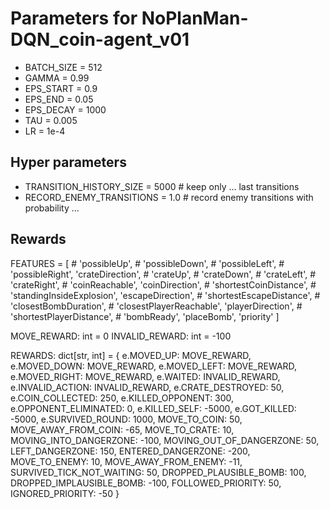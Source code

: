 # Parameters for NoPlanMan-DQN_coin-agent_v01

- BATCH_SIZE = 512
- GAMMA = 0.99
- EPS_START = 0.9
- EPS_END = 0.05
- EPS_DECAY = 1000
- TAU = 0.005
- LR = 1e-4


## Hyper parameters
- TRANSITION_HISTORY_SIZE = 5000  # keep only ... last transitions
- RECORD_ENEMY_TRANSITIONS = 1.0  # record enemy transitions with probability ...


## Rewards

FEATURES = [
    # 'possibleUp',
    # 'possibleDown',
    # 'possibleLeft',
    # 'possibleRight',
    'crateDirection',
    # 'crateUp',
    # 'crateDown',
    # 'crateLeft',
    # 'crateRight',
    # 'coinReachable',
    'coinDirection',
    # 'shortestCoinDistance',
    # 'standingInsideExplosion',
    'escapeDirection',
    # 'shortestEscapeDistance',
    # 'closestBombDuration',
    # 'closestPlayerReachable',
    'playerDirection',
    # 'shortestPlayerDistance',
    # 'bombReady',
    'placeBomb',
    'priority'
]


MOVE_REWARD: int = 0
INVALID_REWARD: int = -100

REWARDS: dict[str, int] = {
    e.MOVED_UP: MOVE_REWARD,
    e.MOVED_DOWN: MOVE_REWARD,
    e.MOVED_LEFT: MOVE_REWARD,
    e.MOVED_RIGHT: MOVE_REWARD,
    e.WAITED: INVALID_REWARD,
    e.INVALID_ACTION: INVALID_REWARD,
    e.CRATE_DESTROYED: 50,
    e.COIN_COLLECTED: 250,
    e.KILLED_OPPONENT: 300,
    e.OPPONENT_ELIMINATED: 0,
    e.KILLED_SELF: -5000,
    e.GOT_KILLED: -5000,
    e.SURVIVED_ROUND: 1000,
    MOVE_TO_COIN: 50,
    MOVE_AWAY_FROM_COIN: -65,
    MOVE_TO_CRATE: 10,
    MOVING_INTO_DANGERZONE: -100,
    MOVING_OUT_OF_DANGERZONE: 50,
    LEFT_DANGERZONE: 150,
    ENTERED_DANGERZONE: -200,
    MOVE_TO_ENEMY: 10,
    MOVE_AWAY_FROM_ENEMY: -11,
    SURVIVED_TICK_NOT_WAITING: 50,
    DROPPED_PLAUSIBLE_BOMB: 100,
    DROPPED_IMPLAUSIBLE_BOMB: -100,
    FOLLOWED_PRIORITY: 50,
    IGNORED_PRIORITY: -50
}
